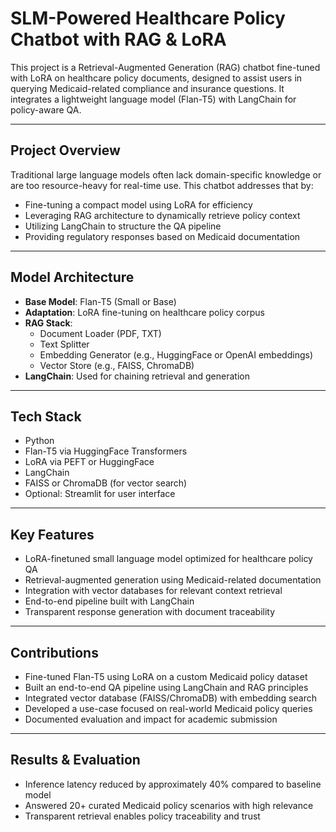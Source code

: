 # SLM-Powered Healthcare Policy Chatbot with RAG & LoRA

This project is a Retrieval-Augmented Generation (RAG) chatbot fine-tuned with LoRA on healthcare policy documents, designed to assist users in querying Medicaid-related compliance and insurance questions. It integrates a lightweight language model (Flan-T5) with LangChain for policy-aware QA.

---

## Project Overview

Traditional large language models often lack domain-specific knowledge or are too resource-heavy for real-time use. This chatbot addresses that by:

- Fine-tuning a compact model using LoRA for efficiency
- Leveraging RAG architecture to dynamically retrieve policy context
- Utilizing LangChain to structure the QA pipeline
- Providing regulatory responses based on Medicaid documentation

---

## Model Architecture

- **Base Model**: Flan-T5 (Small or Base)
- **Adaptation**: LoRA fine-tuning on healthcare policy corpus
- **RAG Stack**:
  - Document Loader (PDF, TXT)
  - Text Splitter
  - Embedding Generator (e.g., HuggingFace or OpenAI embeddings)
  - Vector Store (e.g., FAISS, ChromaDB)
- **LangChain**: Used for chaining retrieval and generation

---

## Tech Stack

- Python
- Flan-T5 via HuggingFace Transformers
- LoRA via PEFT or HuggingFace
- LangChain
- FAISS or ChromaDB (for vector search)
- Optional: Streamlit for user interface

---

## Key Features

- LoRA-finetuned small language model optimized for healthcare policy QA
- Retrieval-augmented generation using Medicaid-related documentation
- Integration with vector databases for relevant context retrieval
- End-to-end pipeline built with LangChain
- Transparent response generation with document traceability

---

## Contributions

- Fine-tuned Flan-T5 using LoRA on a custom Medicaid policy dataset
- Built an end-to-end QA pipeline using LangChain and RAG principles
- Integrated vector database (FAISS/ChromaDB) with embedding search
- Developed a use-case focused on real-world Medicaid policy queries
- Documented evaluation and impact for academic submission

---

## Results & Evaluation

- Inference latency reduced by approximately 40% compared to baseline model
- Answered 20+ curated Medicaid policy scenarios with high relevance
- Transparent retrieval enables policy traceability and trust
